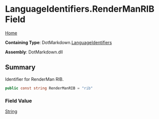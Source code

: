 # LanguageIdentifiers\.RenderManRIB Field

[Home](../../../README.md)

**Containing Type**: DotMarkdown\.[LanguageIdentifiers](../README.md)

**Assembly**: DotMarkdown\.dll

## Summary

Identifier for RenderMan RIB\.

```csharp
public const string RenderManRIB = "rib"
```

### Field Value

[String](https://docs.microsoft.com/en-us/dotnet/api/system.string)

